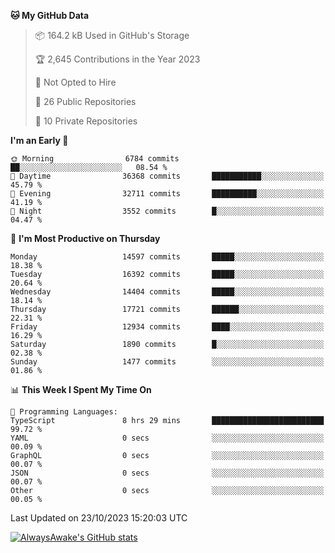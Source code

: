 <!--START_SECTION:waka-->
**🐱 My GitHub Data** 

> 📦 164.2 kB Used in GitHub's Storage 
 > 
> 🏆 2,645 Contributions in the Year 2023
 > 
> 🚫 Not Opted to Hire
 > 
> 📜 26 Public Repositories 
 > 
> 🔑 10 Private Repositories 
 > 
**I'm an Early 🐤** 

```text
🌞 Morning                6784 commits        ██░░░░░░░░░░░░░░░░░░░░░░░   08.54 % 
🌆 Daytime                36368 commits       ███████████░░░░░░░░░░░░░░   45.79 % 
🌃 Evening                32711 commits       ██████████░░░░░░░░░░░░░░░   41.19 % 
🌙 Night                  3552 commits        █░░░░░░░░░░░░░░░░░░░░░░░░   04.47 % 
```
📅 **I'm Most Productive on Thursday** 

```text
Monday                   14597 commits       █████░░░░░░░░░░░░░░░░░░░░   18.38 % 
Tuesday                  16392 commits       █████░░░░░░░░░░░░░░░░░░░░   20.64 % 
Wednesday                14404 commits       █████░░░░░░░░░░░░░░░░░░░░   18.14 % 
Thursday                 17721 commits       ██████░░░░░░░░░░░░░░░░░░░   22.31 % 
Friday                   12934 commits       ████░░░░░░░░░░░░░░░░░░░░░   16.29 % 
Saturday                 1890 commits        █░░░░░░░░░░░░░░░░░░░░░░░░   02.38 % 
Sunday                   1477 commits        ░░░░░░░░░░░░░░░░░░░░░░░░░   01.86 % 
```


📊 **This Week I Spent My Time On** 

```text
💬 Programming Languages: 
TypeScript               8 hrs 29 mins       █████████████████████████   99.72 % 
YAML                     0 secs              ░░░░░░░░░░░░░░░░░░░░░░░░░   00.09 % 
GraphQL                  0 secs              ░░░░░░░░░░░░░░░░░░░░░░░░░   00.07 % 
JSON                     0 secs              ░░░░░░░░░░░░░░░░░░░░░░░░░   00.07 % 
Other                    0 secs              ░░░░░░░░░░░░░░░░░░░░░░░░░   00.05 % 
```


 Last Updated on 23/10/2023 15:20:03 UTC
<!--END_SECTION:waka-->

[![AlwaysAwake's GitHub stats](https://github-readme-stats.vercel.app/api?username=AlwaysAwake&show_icons=true&theme=github_dark&count_private=true)](https://github.com/AlwaysAwake/AlwaysAwake)

